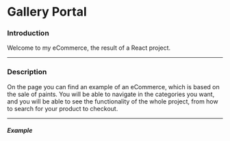 # Gallery Portal

### Introduction

Welcome to my eCommerce, the result of a React project.


------------

### Description

On the page you can find an example of an eCommerce, which is based on the sale of paints. You will be able to navigate in the categories you want, and you will be able to see the functionality of the whole project, from how to search for your product to checkout.

------------

##### Example
